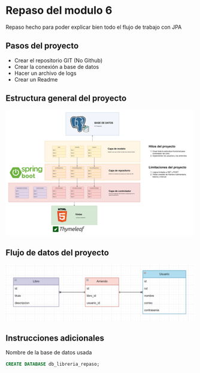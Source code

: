 # Repaso del modulo 6

Repaso hecho para poder explicar bien todo el flujo de trabajo con JPA

## Pasos del proyecto

- Crear el repositorio GIT (No Github)
- Crear la conexión a base de datos
- Hacer un archivo de logs
- Crear un Readme

## Estructura general del proyecto

![flujo_general](pictures/flujo-programa.png)

## Flujo de datos del proyecto

![database](image.png)

## Instrucciones adicionales

Nombre de la base de datos usada

```sql
CREATE DATABASE db_libreria_repaso;
```